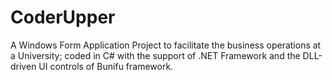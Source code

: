 # CoderUpper
A Windows Form Application Project to facilitate the business operations at a University; coded in C# with the support of .NET Framework and the DLL-driven UI controls of Bunifu framework.
